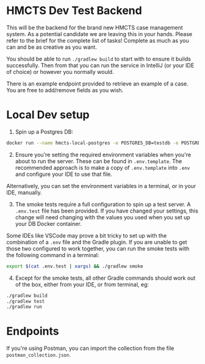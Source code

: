 # HMCTS Dev Test Backend
This will be the backend for the brand new HMCTS case management system. As a potential candidate we are leaving
this in your hands. Please refer to the brief for the complete list of tasks! Complete as much as you can and be
as creative as you want.

You should be able to run `./gradlew build` to start with to ensure it builds successfully. Then from that you
can run the service in IntelliJ (or your IDE of choice) or however you normally would.

There is an example endpoint provided to retrieve an example of a case. You are free to add/remove fields as you
wish.


# Local Dev setup

1. Spin up a Postgres DB:

```bash
docker run --name hmcts-local-postgres -e POSTGRES_DB=testdb -e POSTGRES_USER=testuser -e POSTGRES_PASSWORD=secretpass -p 5432:5432 -d postgres
```

2. Ensure you're setting the required environment variables when you're about to run the server. These can be found in `.env.template`. The
recommended approach is to make a copy of `.env.template` into `.env` and
configure your IDE to use that file.

Alternatively, you can set the environment variables in a terminal, or
in your IDE, manually.

3. The smoke tests require a full configuration to spin up a test server.
A `.env.test` file has been provided. If you have changed your settings,
this change will need changing with the values you used when you set up
your DB Docker container.

Some IDEs like VSCode may prove a bit tricky to set up with the
combination of a `.env` file and the Gradle plugin. If you are unable
to get those two configured to work together, you can run the smoke tests
with the following command in a terminal:

```bash
export $(cat .env.test | xargs) && ./gradlew smoke
```

4. Except for the smoke tests, all other Gradle commands should work out
of the box, either from your IDE, or from terminal, eg:

```bash
./gradlew build
./gradlew test
./gradlew run
```


# Endpoints

If you're using Postman, you can import the collection from the file `postman_collection.json`.
